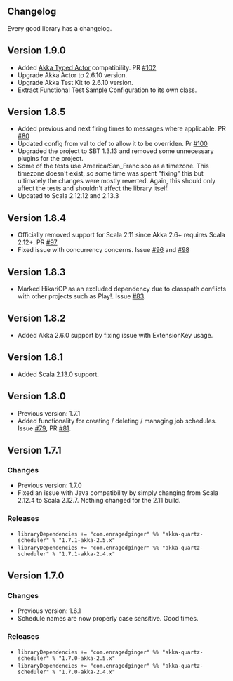 ## Changelog ##

Every good library has a changelog.

## Version 1.9.0 ##
* Added [Akka Typed Actor](https://doc.akka.io/docs/akka/2.5.32/typed/) compatibility. PR [#102](https://github.com/enragedginger/akka-quartz-scheduler/pull/102)
* Upgrade Akka Actor to 2.6.10 version.
* Upgrade Akka Test Kit to 2.6.10 version.
* Extract Functional Test Sample Configuration to its own class.

## Version 1.8.5 ##
* Added previous and next firing times to messages where applicable. PR [#80](https://github.com/enragedginger/akka-quartz-scheduler/pull/80)
* Updated config from val to def to allow it to be overriden. Pr [#100](https://github.com/enragedginger/akka-quartz-scheduler/pull/100)
* Upgraded the project to SBT 1.3.13 and removed some unnecessary plugins for the project.
* Some of the tests use America/San_Francisco as a timezone. This timezone doesn't exist, so some time was spent "fixing" this but ultimately the changes
were mostly reverted. Again, this should only affect the tests and shouldn't affect the library itself.
* Updated to Scala 2.12.12 and 2.13.3

## Version 1.8.4 ##

* Officially removed support for Scala 2.11 since Akka 2.6+ requires Scala 2.12+. PR [#97](https://github.com/enragedginger/akka-quartz-scheduler/pull/97)
* Fixed issue with concurrency concerns. Issue [#96](https://github.com/enragedginger/akka-quartz-scheduler/pull/96) and [#98](https://github.com/enragedginger/akka-quartz-scheduler/pull/98)

## Version 1.8.3 ##

* Marked HikariCP as an excluded dependency due to classpath conflicts with other projects such as Play!. Issue [#83](https://github.com/enragedginger/akka-quartz-scheduler/issues/83).

## Version 1.8.2 ##

* Added Akka 2.6.0 support by fixing issue with ExtensionKey usage.

## Version 1.8.1 ##

* Added Scala 2.13.0 support.

## Version 1.8.0 ##

* Previous version: 1.7.1
* Added functionality for creating / deleting / managing job schedules. Issue [#79](https://github.com/enragedginger/akka-quartz-scheduler/issues/79), PR [#81](https://github.com/enragedginger/akka-quartz-scheduler/pull/81).

## Version 1.7.1 ##

### Changes ###

* Previous version: 1.7.0
* Fixed an issue with Java compatibility by simply changing from Scala 2.12.4 to Scala 2.12.7. Nothing changed for the 2.11 build.

### Releases ###

* `libraryDependencies += "com.enragedginger" %% "akka-quartz-scheduler" % "1.7.1-akka-2.5.x"`
* `libraryDependencies += "com.enragedginger" %% "akka-quartz-scheduler" % "1.7.1-akka-2.4.x"`

## Version 1.7.0 ##

### Changes ###

* Previous version: 1.6.1
* Schedule names are now properly case sensitive. Good times.

### Releases ###

* `libraryDependencies += "com.enragedginger" %% "akka-quartz-scheduler" % "1.7.0-akka-2.5.x"`
* `libraryDependencies += "com.enragedginger" %% "akka-quartz-scheduler" % "1.7.0-akka-2.4.x"`